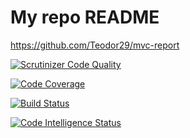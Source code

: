 My repo README
=================

https://github.com/Teodor29/mvc-report

[![Scrutinizer Code Quality](https://scrutinizer-ci.com/g/Teodor29/mvc-report/badges/quality-score.png?b=main)](https://scrutinizer-ci.com/g/Teodor29/mvc-report/?branch=main)

[![Code Coverage](https://scrutinizer-ci.com/g/Teodor29/mvc-report/badges/coverage.png?b=main)](https://scrutinizer-ci.com/g/Teodor29/mvc-report/?branch=main)

[![Build Status](https://scrutinizer-ci.com/g/Teodor29/mvc-report/badges/build.png?b=main)](https://scrutinizer-ci.com/g/Teodor29/mvc-report/build-status/main)

[![Code Intelligence Status](https://scrutinizer-ci.com/g/Teodor29/mvc-report/badges/code-intelligence.svg?b=main)](https://scrutinizer-ci.com/code-intelligence)